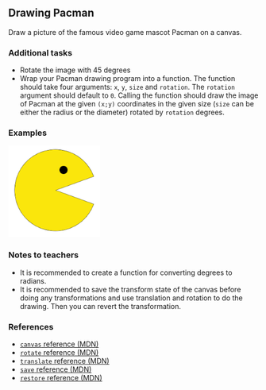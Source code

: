 ## Drawing Pacman

Draw a picture of the famous video game mascot Pacman on a canvas.

### Additional tasks

- Rotate the image with 45 degrees
- Wrap your Pacman drawing program into a function. The function should take four arguments: `x`, `y`, `size` and `rotation`. The `rotation` argument should default to `0`. Calling the function should draw the image of Pacman at the given `(x;y)` coordinates in the given size (`size` can be either the radius or the diameter) rotated by `rotation` degrees. 

### Examples

<div class="align:center">

![Pacman](tasks/drawing-pacman/assets/pacman.png)

</div>

### Notes to teachers

- It is recommended to create a function for converting degrees to radians.
- It is recommended to save the transform state of the canvas before doing any transformations and use translation and rotation to do the drawing. Then you can revert the transformation.

### References

- [`canvas` reference (MDN)][1]
- [`rotate` reference (MDN)][2]
- [`translate` reference (MDN)][3]
- [`save` reference (MDN)][4]
- [`restore` reference (MDN)][5]

[1]: https://developer.mozilla.org/en-US/docs/Web/API/CanvasRenderingContext2D
[2]: https://developer.mozilla.org/en-US/docs/Web/API/CanvasRenderingContext2D/rotate
[3]: https://developer.mozilla.org/en-US/docs/Web/API/CanvasRenderingContext2D/translate
[4]: https://developer.mozilla.org/en-US/docs/Web/API/CanvasRenderingContext2D/save
[5]: https://developer.mozilla.org/en-US/docs/Web/API/CanvasRenderingContext2D/restore
